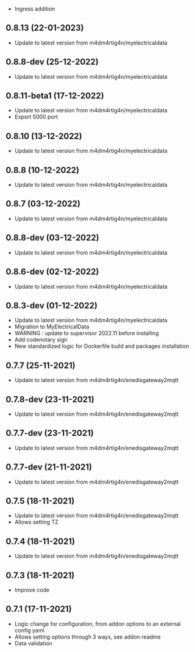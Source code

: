 - Ingress addition

## 0.8.13 (22-01-2023)
- Update to latest version from m4dm4rtig4n/myelectricaldata

## 0.8.8-dev (25-12-2022)
- Update to latest version from m4dm4rtig4n/myelectricaldata

## 0.8.11-beta1 (17-12-2022)
- Update to latest version from m4dm4rtig4n/myelectricaldata
- Export 5000 port

## 0.8.10 (13-12-2022)
- Update to latest version from m4dm4rtig4n/myelectricaldata

## 0.8.8 (10-12-2022)
- Update to latest version from m4dm4rtig4n/myelectricaldata

## 0.8.7 (03-12-2022)
- Update to latest version from m4dm4rtig4n/myelectricaldata

## 0.8.8-dev (03-12-2022)
- Update to latest version from m4dm4rtig4n/myelectricaldata

## 0.8.6-dev (02-12-2022)
- Update to latest version from m4dm4rtig4n/myelectricaldata

## 0.8.3-dev (01-12-2022)
- Update to latest version from m4dm4rtig4n/myelectricaldata
- Migration to MyElectricalData
- WARNING : update to supervisor 2022.11 before installing
- Add codenotary sign
- New standardized logic for Dockerfile build and packages installation

## 0.7.7 (25-11-2021)

- Update to latest version from m4dm4rtig4n/enedisgateway2mqtt

## 0.7.8-dev (23-11-2021)

- Update to latest version from m4dm4rtig4n/enedisgateway2mqtt

## 0.7.7-dev (23-11-2021)

- Update to latest version from m4dm4rtig4n/enedisgateway2mqtt

## 0.7.7-dev (21-11-2021)

- Update to latest version from m4dm4rtig4n/enedisgateway2mqtt

## 0.7.5 (18-11-2021)

- Update to latest version from m4dm4rtig4n/enedisgateway2mqtt
- Allows setting TZ

## 0.7.4 (18-11-2021)

- Update to latest version from m4dm4rtig4n/enedisgateway2mqtt

## 0.7.3 (18-11-2021)

- Improve code

## 0.7.1 (17-11-2021)

- Logic change for configuration, from addon options to an external config yaml
- Allows setting options through 3 ways, see addon readme
- Data validation

